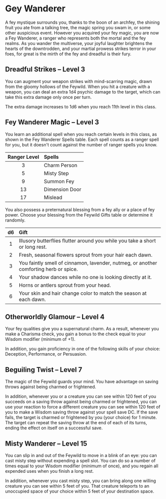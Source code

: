 # Gey Wanderer

A fey mystique surrounds you, thanks to the boon of an archfey, the shining fruit you ate from a talking tree, the magic spring you swam in, or some other auspicious event. However you acquired your fey magic, you are now a Fey Wanderer, a ranger who represents both the mortal and the fey realms. As you wander the multiverse, your joyful laughter brightens the hearts of the downtrodden, and your martial prowess strikes terror in your foes, for great is the mirth of the fey and dreadful is their fury.

## Dreadful Strikes – Level 3

You can augment your weapon strikes with mind-scarring magic, drawn from the gloomy hollows of the Feywild. When you hit a creature with a weapon, you can deal an extra 1d4 psychic damage to the target, which can take this extra damage only once per turn.

The extra damage increases to 1d6 when you reach 11th level in this class.

## Fey Wanderer Magic – Level 3

You learn an additional spell when you reach certain levels in this class, as shown in the Fey Wanderer Spells table. Each spell counts as a ranger spell for you, but it doesn't count against the number of ranger spells you know.

| Ranger Level | Spells |
|:---:|:---|
| 3 | Charm Person |
| 5 | Misty Step |
| 9 | Summon Fey |
| 13 | Dimension Door |
| 17 | Mislead |

You also possess a preternatural blessing from a fey ally or a place of fey power. Choose your blessing from the Feywild Gifts table or determine it randomly.

| d6 | Gift |
|:---:|:---|
| 1 | Illusory butterflies flutter around you while you take a short or long rest. |
| 2 | Fresh, seasonal flowers sprout from your hair each dawn. |
| 3 | You faintly smell of cinnamon, lavender, nutmeg, or another comforting herb or spice. |
| 4 | Your shadow dances while no one is looking directly at it. |
| 5 | Horns or antlers sprout from your head. |
| 6 | Your skin and hair change color to match the season at each dawn. |

## Otherworldly Glamour – Level 4

Your fey qualities give you a supernatural charm. As a result, whenever you make a Charisma check, you gain a bonus to the check equal to your Wisdom modifier (minimum of +1).

In addition, you gain proficiency in one of the following skills of your choice: Deception, Performance, or Persuasion.

## Beguiling Twist – Level 7

The magic of the Feywild guards your mind. You have advantage on saving throws against being charmed or frightened.

In addition, whenever you or a creature you can see within 120 feet of you succeeds on a saving throw against being charmed or frightened, you can use your reaction to force a different creature you can see within 120 feet of you to make a Wisdom saving throw against your spell save DC. If the save fails, the target is charmed or frightened by you (your choice) for 1 minute. The target can repeat the saving throw at the end of each of its turns, ending the effect on itself on a successful save.


## Misty Wanderer – Level 15

You can slip in and out of the Feywild to move in a blink of an eye: you can cast misty step without expending a spell slot. You can do so a number of times equal to your Wisdom modifier (minimum of once), and you regain all expended uses when you finish a long rest.

In addition, whenever you cast misty step, you can bring along one willing creature you can see within 5 feet of you. That creature teleports to an unoccupied space of your choice within 5 feet of your destination space.